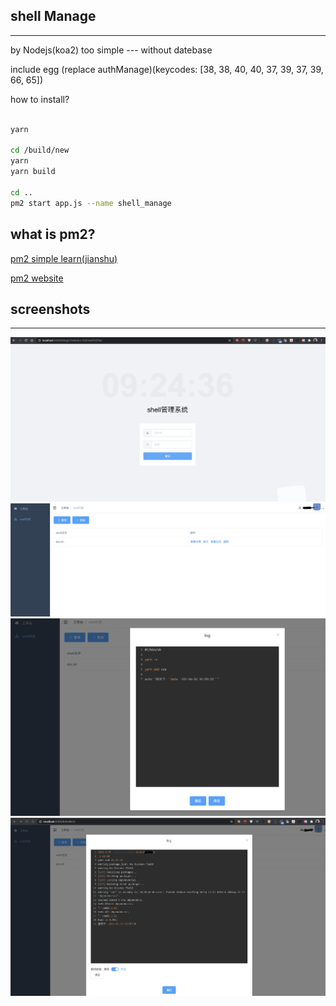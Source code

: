 ## shell Manage
-----
by Nodejs(koa2)
too simple --- without datebase

include egg (replace authManage)(keycodes: [38, 38, 40, 40, 37, 39, 37, 39, 66, 65])

how to install?
```bash

yarn

cd /build/new
yarn
yarn build

cd ..
pm2 start app.js --name shell_manage

```

what is pm2?
----
[pm2 simple learn(jianshu)](https://www.jianshu.com/p/e15fd72727fe)

[pm2 website](https://www.jianshu.com/p/e15fd72727fe)

## screenshots
----
![](./1.png)
![](./2.png)
![](./3.png)
![](./4.png)